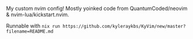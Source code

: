 My custom nvim config! Mostly yoinked code from QuantumCoded/neovim & nvim-lua/kickstart.nvim.

Runnable with ``nix run https://github.com/kyleraykbs/KyVim/new/master?filename=README.md``
